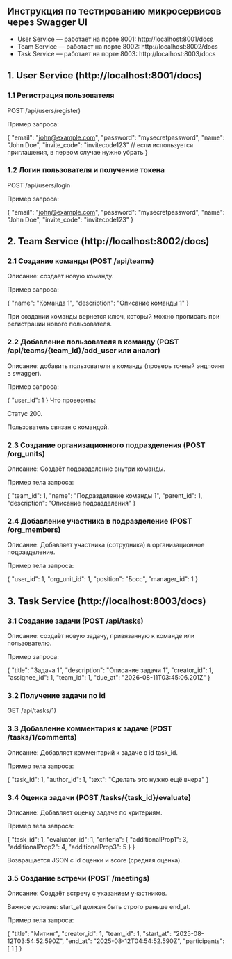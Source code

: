 ## Инструкция по тестированию микросервисов через Swagger UI

* User Service — работает на порте 8001: http://localhost:8001/docs
* Team Service — работает на порте 8002: http://localhost:8002/docs
* Task Service — работает на порте 8003: http://localhost:8003/docs

## 1. User Service (http://localhost:8001/docs)
### 1.1 Регистрация пользователя 
POST /api/users/register)

Пример запроса:

{
  "email": "john@example.com",
  "password": "mysecretpassword",
  "name": "John Doe",
  "invite_code": "invitecode123"  // если используется приглашения, в первом случае нужно убрать
}


### 1.2 Логин пользователя и получение токена
POST /api/users/login


Пример запроса:

{
  "email": "john@example.com",
  "password": "mysecretpassword",
  "name": "John Doe",
  "invite_code": "invitecode123"
}



## 2. Team Service (http://localhost:8002/docs)
### 2.1 Создание команды (POST /api/teams)
Описание: создаёт новую команду.

Пример запроса:


{
  "name": "Команда 1",
  "description": "Описание команды 1"
}

При создании команды вернется ключ, который можно прописать при регистрации нового пользователя. 

### 2.2 Добавление пользователя в команду (POST /api/teams/{team_id}/add_user или аналог)
Описание: добавить пользователя в команду (проверь точный эндпоинт в swagger).

Пример запроса:

{
  "user_id": 1
}
Что проверить:

Статус 200.

Пользователь связан с командой.

### 2.3 Создание организационного подразделения (POST /org_units)
Описание: Создаёт подразделение внутри команды.

Пример тела запроса:

{
  "team_id": 1,
  "name": "Подразделение команды 1",
  "parent_id": 1,
  "description": "Описание подразделения"
}


### 2.4 Добавление участника в подразделение (POST /org_members)
Описание: Добавляет участника (сотрудника) в организационное подразделение.

Пример тела запроса:

{
  "user_id": 1,
  "org_unit_id": 1,
  "position": "Босс",
  "manager_id": 1
}

## 3. Task Service (http://localhost:8003/docs)
### 3.1 Создание задачи (POST /api/tasks)
Описание: создаёт новую задачу, привязанную к команде или пользователю.

Пример запроса:


{
  "title": "Задача 1",
  "description": "Описание задачи 1",
  "creator_id": 1,
  "assignee_id": 1,
  "team_id": 1,
  "due_at": "2026-08-11T03:45:06.201Z"
}


### 3.2 Получение задачи по id 
GET /api/tasks/1)

### 3.3 Добавление комментария к задаче (POST /tasks/1/comments)
Описание: Добавляет комментарий к задаче с id task_id.

Пример тела запроса:

{
  "task_id": 1,
  "author_id": 1,
  "text": "Сделать это нужно ещё вчера"
}


### 3.4 Оценка задачи (POST /tasks/{task_id}/evaluate)
Описание: Добавляет оценку задаче по критериям.

Пример тела запроса:

{
  "task_id": 1,
  "evaluator_id": 1,
  "criteria": {
    "additionalProp1": 3,
    "additionalProp2": 4,
    "additionalProp3": 5
  }
}

Возвращается JSON с id оценки и score (средняя оценка).

### 3.5 Создание встречи (POST /meetings)
Описание: Создаёт встречу с указанием участников.

Важное условие: start_at должен быть строго раньше end_at.

Пример тела запроса:

{
  "title": "Митинг",
  "creator_id": 1,
  "team_id": 1,
  "start_at": "2025-08-12T03:54:52.590Z",
  "end_at": "2025-08-12T04:54:52.590Z",
  "participants": [
    1
  ]
}


